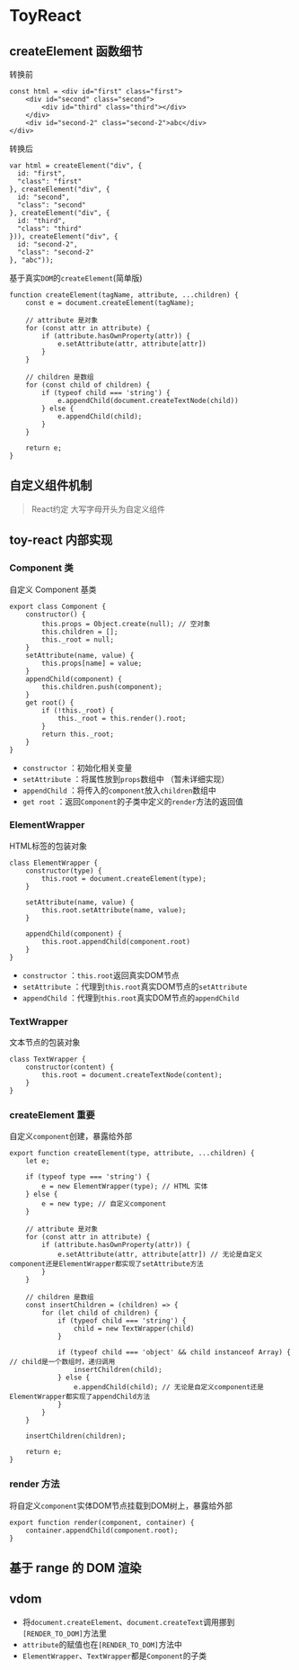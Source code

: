 # ToyReact

## createElement 函数细节

转换前
```
const html = <div id="first" class="first">
    <div id="second" class="second">
        <div id="third" class="third"></div>
    </div>
    <div id="second-2" class="second-2">abc</div>
</div>
```

转换后
```
var html = createElement("div", {
  id: "first",
  "class": "first"
}, createElement("div", {
  id: "second",
  "class": "second"
}, createElement("div", {
  id: "third",
  "class": "third"
})), createElement("div", {
  id: "second-2",
  "class": "second-2"
}, "abc"));
```

基于真实`DOM`的`createElement`(简单版)
```
function createElement(tagName, attribute, ...children) {
    const e = document.createElement(tagName);

    // attribute 是对象
    for (const attr in attribute) {
        if (attribute.hasOwnProperty(attr)) {
            e.setAttribute(attr, attribute[attr])
        }
    }

    // children 是数组
    for (const child of children) {
        if (typeof child === 'string') {
            e.appendChild(document.createTextNode(child))
        } else {
            e.appendChild(child);
        }
    }

    return e;
}
```

## 自定义组件机制

> React约定 大写字母开头为自定义组件

## toy-react 内部实现

### Component 类

自定义 Component 基类

```
export class Component {
    constructor() {
        this.props = Object.create(null); // 空对象
        this.children = [];
        this._root = null;
    }
    setAttribute(name, value) {
        this.props[name] = value;
    }
    appendChild(component) {
        this.children.push(component);
    }
    get root() {
        if (!this._root) {
            this._root = this.render().root;
        }
        return this._root;
    }
}
```

* `constructor` ：初始化相关变量
* `setAttribute` ：将属性放到`props`数组中 （暂未详细实现）
* `appendChild` ：将传入的`component`放入`children`数组中
* `get root` ：返回`Component`的子类中定义的`render`方法的返回值

### ElementWrapper

HTML标签的包装对象

```
class ElementWrapper {
    constructor(type) {
        this.root = document.createElement(type);
    }

    setAttribute(name, value) {
        this.root.setAttribute(name, value);
    }

    appendChild(component) {
        this.root.appendChild(component.root)
    }
}
```

* `constructor` ：`this.root`返回真实DOM节点
* `setAttribute` ：代理到`this.root`真实DOM节点的`setAttribute`
* `appendChild` ：代理到`this.root`真实DOM节点的`appendChild`

### TextWrapper

文本节点的包装对象

```
class TextWrapper {
    constructor(content) {
        this.root = document.createTextNode(content);
    }
}
```

### createElement **重要**

自定义`component`创建，暴露给外部

```
export function createElement(type, attribute, ...children) {
    let e;

    if (typeof type === 'string') {
        e = new ElementWrapper(type); // HTML 实体
    } else {
        e = new type; // 自定义component
    }

    // attribute 是对象
    for (const attr in attribute) {
        if (attribute.hasOwnProperty(attr)) {
            e.setAttribute(attr, attribute[attr]) // 无论是自定义component还是ElementWrapper都实现了setAttribute方法
        }
    }

    // children 是数组
    const insertChildren = (children) => {
        for (let child of children) {
            if (typeof child === 'string') {
                child = new TextWrapper(child)
            }

            if (typeof child === 'object' && child instanceof Array) { // child是一个数组时，递归调用
                insertChildren(child);
            } else {
                e.appendChild(child); // 无论是自定义component还是ElementWrapper都实现了appendChild方法
            }
        }
    }

    insertChildren(children);

    return e;
}
```

### render 方法

将自定义`component`实体DOM节点挂载到DOM树上，暴露给外部
```
export function render(component, container) {
    container.appendChild(component.root);
}
```

## 基于 range 的 DOM 渲染

## vdom

* 将`document.createElement`、`document.createText`调用挪到`[RENDER_TO_DOM]`方法里
* `attribute`的赋值也在`[RENDER_TO_DOM]`方法中
* `ElementWrapper`、`TextWrapper`都是`Component`的子类